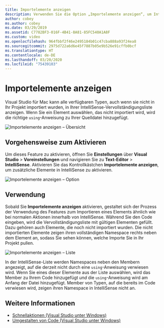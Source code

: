 ```yaml
---
title: Importelemente anzeigen
description: Verwenden Sie die Option „Importelemente anzeigen“, um IntelliSense in Visual Studio für Mac zu erweitern.
author: cobey
ms.author: cobey
ms.date: 03/29/2019
ms.assetid: C7782BF3-016F-4B41-8A81-85FC540A1A8F
ms.custom: video
ms.openlocfilehash: 964fbbf2f46e2495184b01c47cba888a93f24ea8
ms.sourcegitcommit: 2975d722a6d6e45f7887b05e9b526e91cffb0bcf
ms.translationtype: HT
ms.contentlocale: de-DE
ms.lasthandoff: 03/20/2020
ms.locfileid: "75439103"
---
```

# <a name="show-import-items"></a>Importelemente anzeigen

Visual Studio für Mac kann alle verfügbaren Typen, auch wenn sie nicht in Ihr Projekt importiert wurden, in Ihrer IntelliSense-Vervollständigungsliste anzeigen. Wenn Sie ein Element auswählen, das nicht importiert wird, wird die richtige `using`-Anweisung zu Ihrer Quelldatei hinzugefügt.

![Importelemente anzeigen – Übersicht](media/importitems-overview.gif)

## <a name="how-to-enable"></a>Vorgehensweise zum Aktivieren

Um dieses Feature zu aktivieren, öffnen Sie **Einstellungen** über **Visual Studio** > **Voreinstellungen** und navigieren Sie zu **Text-Editor** > **IntelliSense**. Aktivieren Sie das Kontrollkästchen **Importelemente anzeigen**, um zusätzliche Elemente in IntelliSense zu aktivieren.

![Importelemente anzeigen – Option](media/show-import-items.png)

## <a name="usage"></a>Verwendung

Sobald Sie **Importelemente anzeigen** aktivieren, gestaltet sich der Prozess der Verwendung des Features zum Importieren eines Elements ähnlich wie bei normalen Aktionen innerhalb von IntelliSense. Während Sie den Code eingeben, wird die Vervollständigungsliste mit gültigen Elementen gefüllt. Dazu gehören auch Elemente, die noch nicht importiert wurden. Die nicht importierten Elemente zeigen ihren vollständigen Namespace rechts neben dem Element an, sodass Sie sehen können, welche Importe Sie in Ihr Projekt pullen.

![Importelemente anzeigen – Liste](media/show-import-items-list.png)

In der IntelliSense-Liste werden Namespaces neben den Membern angezeigt, auf die derzeit nicht durch eine `using`-Anweisung verwiesen wird. Wenn Sie eines dieser Elemente aus der Liste auswählen, wird das Member zu Ihrem Code hinzugefügt _und_ die `using`-Anweisung wird am Anfang der Datei hinzugefügt. Member von Typen, auf die bereits im Code verwiesen wird, zeigen ihren Namespace in IntelliSense nicht an.

## <a name="see-also"></a>Weitere Informationen

- [Schnellaktionen (Visual Studio unter Windows)](/visualstudio/ide/quick-actions)
- [Umgestalten von Code (Visual Studio unter Windows)](/visualstudio/ide/refactoring-in-visual-studio)
